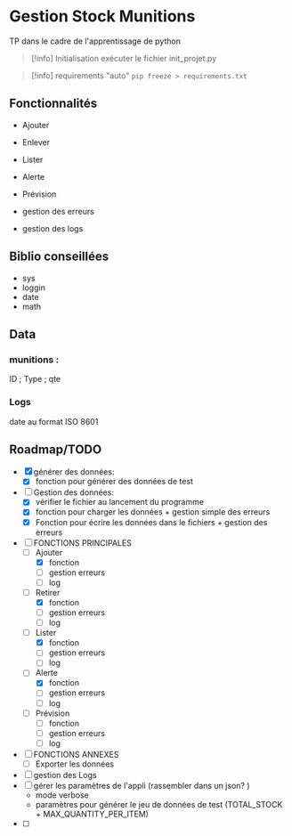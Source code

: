 # Gestion Stock Munitions

TP dans le cadre de l'apprentissage de python

>[!info] Initialisation
>exécuter le fichier init_projet.py

>[!info] requirements "auto"
>``pip freeze > requirements.txt``
## Fonctionnalités

- Ajouter
- Enlever
- Lister
- Alerte
- Prévision

- gestion des erreurs
- gestion des logs

## Biblio conseillées 

- sys
- loggin
- date
- math

## Data

### munitions : 
ID ; Type ; qte 
### Logs
  date au format ISO 8601


## Roadmap/TODO

- [x] générer des données:
	- [x] fonction pour générer des données de test
- [ ] Gestion des données:
	- [x] vérifier le fichier au lancement du programme
	- [x] fonction pour charger les données + gestion simple des erreurs
	- [x] Fonction pour écrire les données dans le fichiers + gestion des erreurs
- [ ] FONCTIONS PRINCIPALES
	- [ ] Ajouter
		- [x] fonction
		- [ ] gestion erreurs
		- [ ] log
	- [ ] Retirer
		- [x] fonction
		- [ ] gestion erreurs
		- [ ] log
	- [ ] Lister
		- [x]  fonction
		- [ ] gestion erreurs
		- [ ] log
	- [ ] Alerte
		- [x]  fonction
		- [ ] gestion erreurs
		- [ ] log
	- [ ] Prévision
		- [ ] fonction
		- [ ] gestion erreurs
		- [ ] log
- [ ] FONCTIONS ANNEXES
	- [ ] Exporter les données
- [ ] gestion des Logs
- [ ] gérer les paramètres de l'appli (rassembler dans un json? )
	- mode verbose
	- paramètres pour générer le jeu de données de test (TOTAL_STOCK + MAX_QUANTITY_PER_ITEM)
- [ ] 